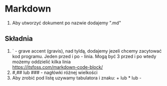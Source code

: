 # Markdown
1. Aby utworzyć dokument po nazwie dodajemy ".md"

## Składnia
1. ` - grave accent (gravis), nad tyldą, dodajemy jezeli chcemy zacytować kod programu. Jeden przed i po - linia. Mogą być 3 przed i po wtedy możemy oddzielić kilka linia  
https://itsfoss.com/markdown-code-block/
2. #,## lub ### - nagłówki różnej wielkości
3. Aby zrobić pod listę uzywamy tabulatora i znaku: + lub * lub -